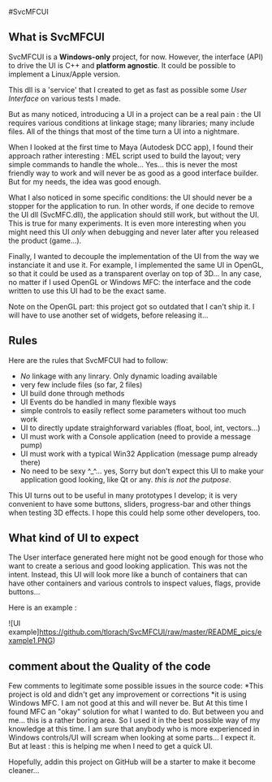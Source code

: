 #SvcMFCUI

## What is SvcMFCUI

SvcMFCUI is a **Windows-only** project, for now. However, the interface (API) to drive the UI is C++ and **platform agnostic**. It could be possible to implement a Linux/Apple version.

This dll is a 'service' that I created to get as fast as possible some *User Interface* on various tests I made.

But as many noticed, introducing a UI in a project can be a real pain : the UI requires various conditions at linkage stage; many libraries; many include files. All of the things that most of the time turn a UI into a nightmare.

When I looked at the first time to Maya (Autodesk DCC app), I found their approach rather interesting : MEL script used to build the layout; very simple commands to handle the whole...
Yes... this is never the most friendly way to work and will never be as good as a good interface builder. But for my needs, the idea was good enough.

What I also noticed in some specific conditions: the UI should never be a stopper for the application to run. In other words, if one decide to remove the UI dll (SvcMFC.dll), the application should still work, but without the UI. This is true for many experiments. It is even more interesting when you might need this UI *only* when debugging and never later after you released the product (game...).

Finally, I wanted to decouple the implementation of the UI from the way we instanciate it and use it.
For example, I implemented the same UI in OpenGL, so that it could be used as a transparent overlay on top of 3D... In any case, no matter if I used OpenGL or Windows MFC: the interface and the code written to use this UI had to be the exact same.

Note on the OpenGL part: this project got so outdated that I can't ship it. I will have to use another set of widgets, before releasing it...

## Rules
Here are the rules that SvcMFCUI had to follow:
* *No* linkage with any linrary. Only dynamic loading available
* very few include files (so far, 2 files)
* UI build done through methods
* UI Events do be handled in many flexible ways
* simple controls to easily reflect some parameters without too much work
* UI to directly update straighforward variables (float, bool, int, vectors...)
* UI must work with a Console application (need to provide a message pump)
* UI must work with a typical Win32 Application (message pump already there)
* No need to be sexy ^_^... yes, Sorry but don't expect this UI to make your application good looking, like Qt or any. *this is not the putpose*.

This UI turns out to be useful in many prototypes I develop; it is very convenient to have some buttons, sliders, progress-bar and other things when testing 3D effects.
I hope this could help some other developers, too.

## What kind of UI to expect

The User interface generated here might not be good enough for those who want to create a serious and good looking application. This was not the intent.
Instead, this UI will look more like a bunch of containers that can have other containers and various controls to inspect values, flags, provide buttons...

Here is an example : 

![UI example]https://github.com/tlorach/SvcMFCUI/raw/master/README_pics/example1.PNG)

## comment about the Quality of the code

Few comments to legitimate some possible issues in the source code:
*This project is old and didn't get any improvement or corrections
*it is using Windows MFC. I am not good at this and will never be. But At this time I found MFC an "okay" solution for what I wanted to do. But between you and me... this is a rather boring area. So I used it in the best possible way of my knowledge at this time. I am sure that anybody who is more experienced in Windows controls/UI will scream when looking at some parts... I expect it. But at least : this is helping me when I need to get a quick UI.

Hopefully, addin this project on GitHub will be a starter to make it become cleaner...
